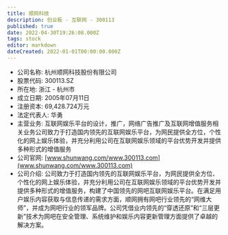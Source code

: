 ```yaml
---
title: 顺网科技
description: 创业板 - 互联网 - 300113
published: true
date: 2022-04-30T19:26:08.000Z
tags: stock
editor: markdown
dateCreated: 2022-01-01T00:00:00.000Z
---
```


- 公司名称: 杭州顺网科技股份有限公司
- 股票代码: 300113.SZ
- 所在地: 浙江 - 杭州市
- 成立日期: 2005年07月11日
- 注册资本: 69,428.724万元
- 法定代表人: 华勇
- 主营业务: 互联网娱乐平台的设计，推广，网络广告推广及互联网增值服务相关业务公司致力于打造国内领先的互联网娱乐平台，为网民提供全方位，个性化的网上娱乐体验，并充分利用公司在互联网娱乐领域的平台优势开发并提供多种形式的增值服务
- 公司官网: [www.shunwang.com/www.300113.com](www.shunwang.com/www.300113.com)
- 公司介绍: 公司致力于打造国内领先的互联网娱乐平台，为网民提供全方位、个性化的网上娱乐体验，并充分利用公司在互联网娱乐领域的平台优势开发并提供多种形式的增值服务，构建了中国领先的网吧互联网娱乐平台。在满足用户娱乐内容获取与信息传递的需求方面，顺网拥有网吧行业领先的“网维大师”，并成为网吧行业的领军品牌。公司凭借业内领先的“穿透还原”和“三层更新”技术为网吧在安全管理、系统维护和娱乐内容更新管理方面提供了卓越的解决方案。


